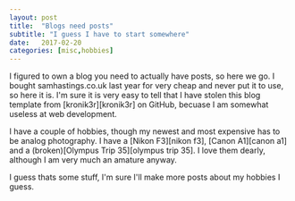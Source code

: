 ```yaml
---
layout: post
title:  "Blogs need posts"
subtitle: "I guess I have to start somewhere"
date:   2017-02-20
categories: [misc,hobbies]
---
```

I figured to own a blog you need to actually have posts, so here we go.
I bought samhastings.co.uk last year for very cheap and never put it to use, so here it is. I'm sure it is very easy to tell that I have stolen this blog template from [kronik3r][kronik3r] on GitHub, becuase I am somewhat useless at web development.

I have a couple of hobbies, though my newest and most expensive has to be analog photography.
I have a [Nikon F3][nikon f3], [Canon A1][canon a1] and a (broken)[Olympus Trip 35][olympus trip 35]. I love them dearly, although I am very much an amature anyway.

I guess thats some stuff, I'm sure I'll make more posts about my hobbies I guess.
